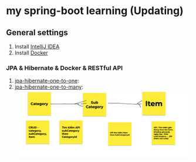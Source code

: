 # my spring-boot learning (Updating)
## General settings
1. Install [IntelliJ IDEA](https://www.jetbrains.com/idea/download/)
2. Install [Docker](https://docs.docker.com/desktop/windows/install/)
###  JPA & Hibernate & Docker & RESTful API
1. [jpa-hibernate-one-to-one](https://github.com/ducpm2303/spring-boot/tree/main/jpa-hibernate-one-to-one): 
2. [jpa-hibernate-one-to-many](https://github.com/ducpm2303/spring-boot/tree/main/jpa-hibernate-one-to-many):
![](docs/images/one-to-many.png)
